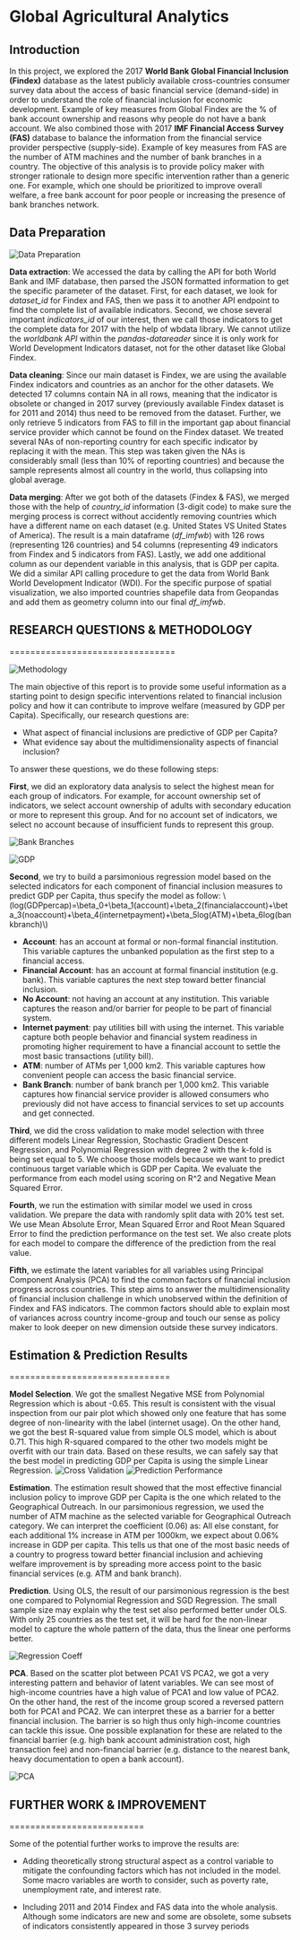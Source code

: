 # Global Agricultural Analytics
## Introduction


In this project, we explored the 2017 **World Bank Global Financial Inclusion (Findex)** database as the latest publicly available cross-countries consumer survey data about the access of basic financial service (demand-side) in order to understand the role of financial inclusion for economic development. Example of key measures from Global Findex are the % of bank account ownership and reasons why people do not have a bank account. We also combined those with 2017 **IMF Financial Access Survey (FAS)** database to balance the information from the financial service provider perspective (supply-side). Example of key measures from FAS are the number of ATM machines and the number of bank branches in a country. The objective of this analysis is to provide policy maker with stronger rationale to design more specific intervention rather than a generic one. For example, which one should be prioritized to improve overall welfare, a free bank account for poor people or increasing the presence of bank branches network.

## Data Preparation


![Data Preparation](./images/data_preparation.jpeg)

**Data extraction**: We accessed the data by calling the API for both World Bank and IMF database, then parsed the JSON formatted information to get the specific parameter of the dataset. First, for each dataset, we look for _dataset\_id_ for Findex and FAS, then we pass it to another API endpoint to find the complete list of available indicators. Second, we chose several important _indicators\_id_ of our interest, then we call those indicators to get the complete data for 2017 with the help of wbdata library. We cannot utilize the _worldbank API_ within the _pandas-datareader_ since it is only work for World Development Indicators dataset, not for the other dataset like Global Findex.

**Data cleaning**: Since our main dataset is Findex, we are using the available Findex indicators and countries as an anchor for the other datasets. We detected 17 columns contain NA in all rows, meaning that the indicator is obsolete or changed in 2017 survey (previously available Findex dataset is for 2011 and 2014) thus need to be removed from the dataset. Further, we only retrieve 5 indicators from FAS to fill in the important gap about financial service provider which cannot be found on the Findex dataset. We treated several NAs of non-reporting country for each specific indicator by replacing it with the mean. This step was taken given the NAs is considerably small (less than 10% of reporting countries) and because the sample represents almost all country in the world, thus collapsing into global average.

**Data merging**: After we got both of the datasets (Findex & FAS), we merged those with the help of _country\_id_ information (3-digit code) to make sure the merging process is correct without accidently removing countries which have a different name on each dataset (e.g. United States VS United States of America). The result is a main dataframe (_df\_imfwb_) with 126 rows (representing 126 countries) and 54 columns (representing 49 indicators from Findex and 5 indicators from FAS). Lastly, we add one additional column as our dependent variable in this analysis, that is GDP per capita. We did a similar API calling procedure to get the data from World Bank World Development Indicator (WDI). For the specific purpose of spatial visualization, we also imported countries shapefile data from Geopandas and add them as geometry column into our final _df\_imfwb_.

## RESEARCH QUESTIONS & METHODOLOGY
================================

![Methodology](./images/methodology.jpeg)

The main objective of this report is to provide some useful information as a starting point to design specific interventions related to financial inclusion policy and how it can contribute to improve welfare (measured by GDP per Capita). Specifically, our research questions are:

*   What aspect of financial inclusions are predictive of GDP per Capita?
*   What evidence say about the multidimensionality aspects of financial inclusion?

To answer these questions, we do these following steps:

**First**, we did an exploratory data analysis to select the highest mean for each group of indicators. For example, for account ownership set of indicators, we select account ownership of adults with secondary education or more to represent this group. And for no account set of indicators, we select no account because of insufficient funds to represent this group.

![Bank Branches](./images/map_bankbranches.png)

![GDP](./images/map_gdp.png)

**Second**, we try to build a parsimonious regression model based on the selected indicators for each component of financial inclusion measures to predict GDP per Capita, thus specify the model as follow: \\(log(GDPpercap)=\\beta\_0+\\beta\_1(account)+\\beta\_2(financialaccount)+\\beta\_3(noaccount)+\\beta\_4(internetpayment)+\\beta\_5log(ATM)+\\beta\_6log(bankbranch)\\)

*   **Account**: has an account at formal or non-formal financial institution. This variable captures the unbanked population as the first step to a financial access.
*   **Financial Account**: has an account at formal financial institution (e.g. bank). This variable captures the next step toward better financial inclusion.
*   **No Account**: not having an account at any institution. This variable captures the reason and/or barrier for people to be part of financial system.
*   **Internet payment**: pay utilities bill with using the internet. This variable capture both people behavior and financial system readiness in promoting higher requirement to have a financial account to settle the most basic transactions (utility bill).
*   **ATM**: number of ATMs per 1,000 km2. This variable captures how convenient people can access the basic financial service.
*   **Bank Branch**: number of bank branch per 1,000 km2. This variable captures how financial service provider is allowed consumers who previously did not have access to financial services to set up accounts and get connected.

**Third**, we did the cross validation to make model selection with three different models Linear Regression, Stochastic Gradient Descent Regression, and Polynomial Regression with degree 2 with the k-fold is being set equal to 5. We choose those models because we want to predict continuous target variable which is GDP per Capita. We evaluate the performance from each model using scoring on R^2 and Negative Mean Squared Error.

**Fourth**, we run the estimation with similar model we used in cross validation. We prepare the data with randomly split data with 20% test set. We use Mean Absolute Error, Mean Squared Error and Root Mean Squared Error to find the prediction performance on the test set. We also create plots for each model to compare the difference of the prediction from the real value.

**Fifth**, we estimate the latent variables for all variables using Principal Component Analysis (PCA) to find the common factors of financial inclusion progress across countries. This step aims to answer the multidimensionality of financial inclusion challenge in which unobserved within the definition of Findex and FAS indicators. The common factors should able to explain most of variances across country income-group and touch our sense as policy maker to look deeper on new dimension outside these survey indicators.

## Estimation & Prediction Results
===============================

**Model Selection**. We got the smallest Negative MSE from Polynomial Regression which is about -0.65. This result is consistent with the visual inspection from our pair plot which showed only one feature that has some degree of non-linearity with the label (internet usage). On the other hand, we got the best R-squared value from simple OLS model, which is about 0.71. This high R-squared compared to the other two models might be overfit with our train data. Based on these results, we can safely say that the best model in predicting GDP per Capita is using the simple Linear Regression. ![Cross Validation](/images/cv.jpeg) ![Prediction Performance](./images/performance.jpeg)

**Estimation**. The estimation result showed that the most effective financial inclusion policy to improve GDP per Capita is the one which related to the Geographical Outreach. In our parsimonious regression, we used the number of ATM machine as the selected variable for Geographical Outreach category. We can interpret the coefficient (0.06) as: All else constant, for each additional 1% increase in ATM per 1000km, we expect about 0.06% increase in GDP per capita. This tells us that one of the most basic needs of a country to progress toward better financial inclusion and achieving welfare improvement is by spreading more access point to the basic financial services (e.g. ATM and bank branch).

**Prediction**. Using OLS, the result of our parsimonious regression is the best one compared to Polynomial Regression and SGD Regression. The small sample size may explain why the test set also performed better under OLS. With only 25 countries as the test set, it will be hard for the non-linear model to capture the whole pattern of the data, thus the linear one performs better.

![Regression Coeff](./images/regression.jpeg)

**PCA**. Based on the scatter plot between PCA1 VS PCA2, we got a very interesting pattern and behavior of latent variables. We can see most of high-income countries have a high value of PCA1 and low value of PCA2. On the other hand, the rest of the income group scored a reversed pattern both for PCA1 and PCA2. We can interpret these as a barrier for a better financial inclusion. The barrier is so high thus only high-income countries can tackle this issue. One possible explanation for these are related to the financial barrier (e.g. high bank account administration cost, high transaction fee) and non-financial barrier (e.g. distance to the nearest bank, heavy documentation to open a bank account).

![PCA](./images/PCA.png)

## FURTHER WORK & IMPROVEMENT
==========================

Some of the potential further works to improve the results are:

*   Adding theoretically strong structural aspect as a control variable to mitigate the confounding factors which has not included in the model. Some macro variables are worth to consider, such as poverty rate, unemployment rate, and interest rate.
    
*   Including 2011 and 2014 Findex and FAS data into the whole analysis. Although some indicators are new and some are obsolete, some subsets of indicators consistently appeared in those 3 survey periods
